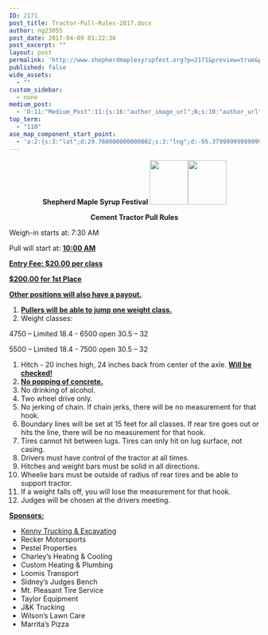 ```yaml
---
ID: 2171
post_title: Tractor-Pull-Rules-2017.docx
author: ng23055
post_date: 2017-04-09 01:22:36
post_excerpt: ""
layout: post
permalink: 'http://www.shepherdmaplesyrupfest.org?p=2171&preview=true&preview_id=2171'
published: false
wide_assets:
  - ""
custom_sidebar:
  - none
medium_post:
  - 'O:11:"Medium_Post":11:{s:16:"author_image_url";N;s:10:"author_url";N;s:11:"byline_name";N;s:12:"byline_email";N;s:10:"cross_link";s:3:"yes";s:2:"id";N;s:21:"follower_notification";s:3:"yes";s:7:"license";s:19:"all-rights-reserved";s:14:"publication_id";s:12:"881fb60cdbf3";s:6:"status";s:4:"none";s:3:"url";N;}'
top_term:
  - "110"
ase_map_component_start_point:
  - 'a:2:{s:3:"lat";d:29.760000000000002;s:3:"lng";d:-95.379999999999995;}'
---
```

<p style="text-align: center;"><b>Shepherd Maple Syrup Festival   <img src="http://www.shepherdmaplesyrupfest.org/wp-content/uploads/2017/04/image.png" width="77" height="89" alt="" title=""><img src="http://www.shepherdmaplesyrupfest.org/wp-content/uploads/2017/04/image.png" width="77" height="89" alt="" title=""></b></p>
<p style="text-align: center;"><b>Cement Tractor Pull Rules</b></p>
<p style="text-align: center;"><b></b></p>
<p>Weigh-in starts at: 7:30 AM</p>
<p>Pull will start at: <b><u>10:00 AM</p>
<p>Entry Fee: $20.00 per class		       </p>
<p>$200.00 for 1st Place</p>
<p>Other positions will also have a payout.</p>
<p style="text-align: center;"></p>
<ol>
<li>Pullers will be able to jump one weight class.</i></s></b></u></li>
<li>Weight classes:</i></s></b></u></li>
</ol>
<p></p>
<p>4750 – Limited 18.4	</i></s></b></u>- 6500 open 30.5 – 32</p>
<p>5500 – Limited 18.4	</i></s></b></u>- 7500 open 30.5 – 32</p>
<p></i></s></b></u></p>
<ol>
<li>Hitch - 20 inches high, 24 inches back from center of the axle.</i></s></b></u> <b><u>Will be checked!</li>
<li>No popping of concrete.</i></s></b></u></li>
<li>No drinking of alcohol. </i></s></b></u></li>
<li>Two wheel drive only.</i></s></b></u></li>
<li>No jerking of chain. If chain jerks, there will be no measurement for that hook. </i></s></b></u></li>
<li>Boundary lines will be set at 15 feet for all classes. If rear tire goes out or hits the line, there will be no measurement for that hook. </i></s></b></u></li>
<li>Tires cannot hit between lugs. Tires can only hit on lug surface, not casing. </li>
<li>Drivers must have control of the tractor at all times.</i></s></b></u></li>
<li>Hitches and weight bars must be solid in all directions.</i></s></b></u></li>
<li>Wheelie bars must be outside of radius of rear tires and be able to support tractor. </i></s></b></u></li>
<li>If a weight falls off, you will lose the measurement for that hook.</i></s></b></u></li>
<li>Judges will be chosen at the drivers meeting. </i></s></b></u></li>
</ol>
<p></i></s></b></u></p>
<p><b>      <u>Sponsors:</i></s></b></p>
<ul>
<li>Kenny Trucking & Excavatin</i></s></b></u>g	</li>
<li>Recker Motorsports</li>
<li>Pestel Properties</i></s></b></u></li>
<li>Charley’s Heating & Cooling</li>
<li>Custom Heating & Plumbing</li>
<li>Loomis Transport</i></s></b></u></li>
<li>Sidney’s Judges Bench</li>
<li>Mt. Pleasant Tire Service</li>
<li>Taylor Equipment</i></s></b></u></li>
<li>J&K Trucking	</li>
<li>Wilson’s Lawn Care</li>
<li>Marrita’s Pizza</i></s></b></u></li>
</ul>
